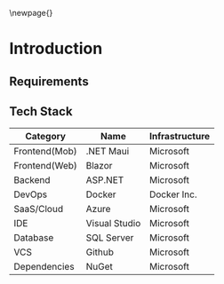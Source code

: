 \newpage{}

# Introduction

## Requirements

## Tech Stack

| Category      | Name          | Infrastructure |
| ------------- | ------------- | -------------- |
| Frontend(Mob) | .NET Maui     | Microsoft      |
| Frontend(Web) | Blazor        | Microsoft      | 
| Backend       | ASP.NET       | Microsoft      |
| DevOps        | Docker        | Docker Inc.    |
| SaaS/Cloud    | Azure         | Microsoft      |
| IDE           | Visual Studio | Microsoft      |
| Database      | SQL Server    | Microsoft      |
| VCS           | Github        | Microsoft      |
| Dependencies  | NuGet         | Microsoft      |

